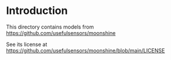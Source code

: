 # Introduction

This directory contains models from
https://github.com/usefulsensors/moonshine

See its license at
https://github.com/usefulsensors/moonshine/blob/main/LICENSE
